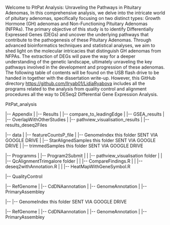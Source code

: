 Welcome to PitPat Analysis: Unraveling the Pathways in Pituitary Adenomas,
In this comprehensive analysis, we delve into the intricate world of pituitary adenomas, specifically focusing on two distinct types: Growth Hormone (GH) adenomas and Non-Functioning Pituitary Adenomas (NFPAs). The primary objective of this study is to identify Differentially Expressed Genes (DEGs) and uncover the underlying pathways that contribute to the pathogenesis of these Pituitary Adenomas.
Through advanced bioinformatics techniques and statistical analyses, we aim to shed light on the molecular intricacies that distinguish GH adenomas from NFPAs. The extraction of DEGs will pave the way for a deeper understanding of the genetic landscape, ultimately unraveling the key pathways involved in the development and progression of these adenomas. The following table of contents will be found on the USB flash drive to be handed in together with the dissertation write-up. However, this GitHub directory https://github.com/llryab01/LidiaRyabova includes all the programs related to the analysis from quality control and alignment procedures all the way to DESeq2 Differential Gene Expression Analysis. 

PitPat_analysis

|-- Appendix
|   |-- Results
|   |-- compare_to_leadingEdge
|   |-- GSEA_results
|   |-- OverlapWithOtherStudies
|   |-- pathview_visualisation_results
|   |-- results_deseq2Files

|-- data
|   |-- featureCountsP_file
|   |-- GenomeIndex this folder SENT VIA GOOGLE DRIVE
|   |-- StarAlignedSamples this folder SENT VIA GOOGLE DRIVE
|   |-- trimmedSamples this folder SENT VIA GOOGLE DRIVE

|-- Programms
|   |-- Program2Submit 
|   |   |-- pathview_visualisation folder 
|   |   |-- QcAlignmentTrimgalore folder 
|   |   |-- CompareFindings.R
|   |   |-- deseq2withAnnotation.R
|   |   |-- HeatMapWithGeneSymbol.R

|-- QualityControl

|-- RefGenome
|   |-- CdDNAannotation
|   |-- GenomeAnnotation
|   |-- PrimaryAssembley

|-- |-- GenomeIndex this folder SENT VIA GOOGLE DRIVE




|-- RefGenome
|   |-- CdDNAannotation
|   |-- GenomeAnnotation
|   |-- PrimaryAssembley

